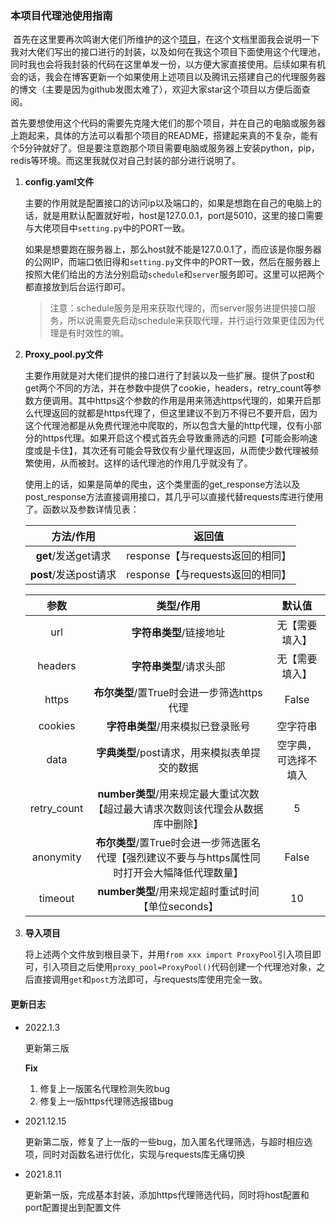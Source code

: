 ### 本项目代理池使用指南

​	首先在这里要再次鸣谢大佬们所维护的这个[项目](https://github.com/jhao104/proxy_pool)，在这个文档里面我会说明一下我对大佬们写出的接口进行的封装，以及如何在我这个项目下面使用这个代理池，同时我也会将我封装的代码在这里单发一份，以方便大家直接使用。后续如果有机会的话，我会在博客更新一个如果使用上述项目以及腾讯云搭建自己的代理服务器的博文（主要是因为github发图太难了），欢迎大家star这个项目以方便后面查阅。

​	首先要想使用这个代码的需要先克隆大佬们的那个项目，并在自己的电脑或服务器上跑起来，具体的方法可以看那个项目的README，搭建起来真的不复杂，能有个5分钟就好了。但是要注意跑那个项目需要电脑或服务器上安装python，pip，redis等环境。而这里我就仅对自己封装的部分进行说明了。

1. **config.yaml文件**

   ​	主要的作用就是配置接口的访问ip以及端口的，如果是想跑在自己的电脑上的话，就是用默认配置就好啦，host是127.0.0.1，port是5010，这里的接口需要与大佬项目中`setting.py`中的PORT一致。

   如果是想要跑在服务器上，那么host就不能是127.0.0.1了，而应该是你服务器的公网IP，而端口依旧得和`setting.py`文件中的PORT一致，然后在服务器上按照大佬们给出的方法分别启动`schedule`和`server`服务即可。这里可以把两个都直接放到后台运行即可。

   > 注意：schedule服务是用来获取代理的，而server服务进提供接口服务，所以说需要先启动schedule来获取代理，并行运行效果更佳因为代理是有时效性的嘛。

2. **Proxy_pool.py文件**

   ​	主要作用就是对大佬们提供的接口进行了封装以及一些扩展。提供了post和get两个不同的方法，并在参数中提供了cookie，headers，retry_count等参数方便调用。其中https这个参数的作用是用来筛选https代理的，如果开启那么代理返回的就都是https代理了，但这里建议不到万不得已不要开启，因为这个代理池都是从免费代理池中爬取的，所以包含大量的http代理，仅有小部分的https代理。如果开启这个模式首先会导致重筛选的问题【可能会影响速度或是卡住】，其次还有可能会导致仅有少量代理返回，从而使少数代理被频繁使用，从而被封。这样的话代理池的作用几乎就没有了。
   
   ​	使用上的话，如果是简单的爬虫，这个类里面的get_response方法以及post_response方法直接调用接口，其几乎可以直接代替requests库进行使用了。函数以及参数详情见表：
   
   |       方法/作用       |              返回值              |
   | :-------------------: | :------------------------------: |
   |  **get**/发送get请求  | response【与requests返回的相同】 |
   | **post**/发送post请求 | response【与requests返回的相同】 |
   
   |    参数     |                          类型/作用                           |        默认值        |
   | :---------: | :----------------------------------------------------------: | :------------------: |
   |     url     |                   **字符串类型**/链接地址                    |    无【需要填入】    |
   |   headers   |                   **字符串类型**/请求头部                    |    无【需要填入】    |
   |    https    |          **布尔类型**/置True时会进一步筛选https代理          |        False         |
   |   cookies   |              **字符串类型**/用来模拟已登录账号               |       空字符串       |
   |    data     |        **字典类型**/post请求，用来模拟表单提交的数据         | 空字典，可选择不填入 |
   | retry_count | **number类型**/用来规定最大重试次数【超过最大请求次数则该代理会从数据库中删除】 |          5           |
   |  anonymity  | **布尔类型**/置True时会进一步筛选匿名代理【强烈建议不要与与https属性同时打开会大幅降低代理数量】 |        False         |
   |   timeout   |      **number类型**/用来规定超时重试时间【单位seconds】      |          10          |
   
3. **导入项目**

   ​	将上述两个文件放到根目录下，并用`from xxx import ProxyPool`引入项目即可，引入项目之后使用`proxy_pool=ProxyPool()`代码创建一个代理池对象，之后直接调用`get`和`post`方法即可，与requests库使用完全一致。

#### 更新日志

* 2022.1.3

  更新第三版

  **Fix**

  1. 修复上一版匿名代理检测失败bug
  2. 修复上一版https代理筛选报错bug

* 2021.12.15

  更新第二版，修复了上一版的一些bug，加入匿名代理筛选，与超时相应选项，同时对函数名进行优化，实现与requests库无痛切换

* 2021.8.11

  更新第一版，完成基本封装，添加https代理筛选代码，同时将host配置和port配置提出到配置文件
